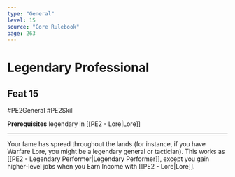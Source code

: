 ```yaml
---
type: "General"
level: 15
source: "Core Rulebook"
page: 263
---
```

# Legendary Professional
## Feat 15
#PE2General #PE2Skill 

**Prerequisites** legendary in [[PE2 - Lore|Lore]]

---
Your fame has spread throughout the lands (for instance, if you have Warfare Lore, you might be a legendary general or tactician). This works as [[PE2 - Legendary Performer|Legendary Performer]], except you gain higher-level jobs when you Earn Income with [[PE2 - Lore|Lore]].